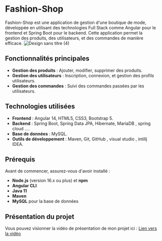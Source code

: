 # Fashion-Shop
Fashion-Shop est une application de gestion d'une boutique de mode, développée en utilisant des technologies Full Stack comme Angular pour le frontend et Spring Boot pour le backend. Cette application permet la gestion des produits, des utilisateurs, et des commandes de manière efficace.
![Design sans titre (4)](https://github.com/user-attachments/assets/c58fb49a-457f-4130-84a2-63b79122d1af)

## Fonctionnalités principales

- **Gestion des produits** : Ajouter, modifier, supprimer des produits.
- **Gestion des utilisateurs** : Inscription, connexion, et gestion des profils utilisateurs.
- **Gestion des commandes** : Suivi des commandes passées par les utilisateurs.

## Technologies utilisées

- **Frontend** : Angular 14, HTML5, CSS3, Bootstrap 5.
- **Backend** : Spring Boot, Spring Data JPA, Hibernate, MariaDB , spring cloud ....
- **Base de données** : MySQL.
- **Outils de développement** : Maven, Git, GitHub , visual studio , intillj IDEA.

## Prérequis

Avant de commencer, assurez-vous d'avoir installé :

- **Node.js** (version 16.x ou plus) et **npm**
- **Angular CLI**
- **Java 11**
- **Maven**
- **MySQL**  pour la base de données

## Présentation du projet

Vous pouvez visionner la vidéo de présentation de mon projet ici : 
[Lien vers la vidéo](https://drive.google.com/file/d/1axvgszyIwUTlXWFm8KCA1yJyQt_OoOuh/view?usp=sharing)


